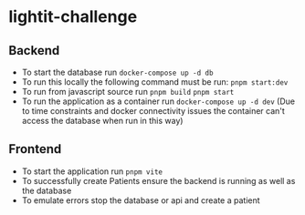 # lightit-challenge

## Backend

- To start the database run `docker-compose up -d db`
- To run this locally the following command must be run: `pnpm start:dev`
- To run from javascript source run `pnpm build` `pnpm start`
- To run the application as a container run `docker-compose up -d dev` (Due to time constraints and docker connectivity issues the container can't access the database when run in this way)

## Frontend

- To start the application run `pnpm vite`
- To successfully create Patients ensure the backend is running as well as the database
- To emulate errors stop the database or api and create a patient
